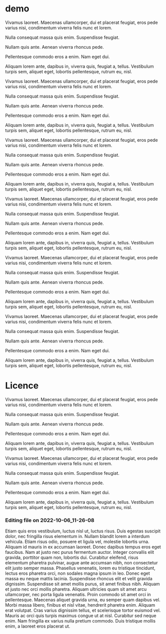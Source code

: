 # demo

Vivamus laoreet. Maecenas ullamcorper, dui et placerat feugiat, eros pede varius nisi, condimentum viverra felis nunc et lorem.

Nulla consequat massa quis enim. Suspendisse feugiat.

Nullam quis ante. Aenean viverra rhoncus pede.

Pellentesque commodo eros a enim. Nam eget dui.

Aliquam lorem ante, dapibus in, viverra quis, feugiat a, tellus. Vestibulum turpis sem, aliquet eget, lobortis pellentesque, rutrum eu, nisl.

Vivamus laoreet. Maecenas ullamcorper, dui et placerat feugiat, eros pede varius nisi, condimentum viverra felis nunc et lorem.

Nulla consequat massa quis enim. Suspendisse feugiat.

Nullam quis ante. Aenean viverra rhoncus pede.

Pellentesque commodo eros a enim. Nam eget dui.

Aliquam lorem ante, dapibus in, viverra quis, feugiat a, tellus. Vestibulum turpis sem, aliquet eget, lobortis pellentesque, rutrum eu, nisl.

Vivamus laoreet. Maecenas ullamcorper, dui et placerat feugiat, eros pede varius nisi, condimentum viverra felis nunc et lorem.

Nulla consequat massa quis enim. Suspendisse feugiat.

Nullam quis ante. Aenean viverra rhoncus pede.

Pellentesque commodo eros a enim. Nam eget dui.

Aliquam lorem ante, dapibus in, viverra quis, feugiat a, tellus. Vestibulum turpis sem, aliquet eget, lobortis pellentesque, rutrum eu, nisl.

Vivamus laoreet. Maecenas ullamcorper, dui et placerat feugiat, eros pede varius nisi, condimentum viverra felis nunc et lorem.

Nulla consequat massa quis enim. Suspendisse feugiat.

Nullam quis ante. Aenean viverra rhoncus pede.

Pellentesque commodo eros a enim. Nam eget dui.

Aliquam lorem ante, dapibus in, viverra quis, feugiat a, tellus. Vestibulum turpis sem, aliquet eget, lobortis pellentesque, rutrum eu, nisl.

Vivamus laoreet. Maecenas ullamcorper, dui et placerat feugiat, eros pede varius nisi, condimentum viverra felis nunc et lorem.

Nulla consequat massa quis enim. Suspendisse feugiat.

Nullam quis ante. Aenean viverra rhoncus pede.

Pellentesque commodo eros a enim. Nam eget dui.

Aliquam lorem ante, dapibus in, viverra quis, feugiat a, tellus. Vestibulum turpis sem, aliquet eget, lobortis pellentesque, rutrum eu, nisl.

Vivamus laoreet. Maecenas ullamcorper, dui et placerat feugiat, eros pede varius nisi, condimentum viverra felis nunc et lorem.

Nulla consequat massa quis enim. Suspendisse feugiat.

Nullam quis ante. Aenean viverra rhoncus pede.

Pellentesque commodo eros a enim. Nam eget dui.

Aliquam lorem ante, dapibus in, viverra quis, feugiat a, tellus. Vestibulum turpis sem, aliquet eget, lobortis pellentesque, rutrum eu, nisl.

# Licence

Vivamus laoreet. Maecenas ullamcorper, dui et placerat feugiat, eros pede varius nisi, condimentum viverra felis nunc et lorem.

Nulla consequat massa quis enim. Suspendisse feugiat.

Nullam quis ante. Aenean viverra rhoncus pede.

Pellentesque commodo eros a enim. Nam eget dui.

Aliquam lorem ante, dapibus in, viverra quis, feugiat a, tellus. Vestibulum turpis sem, aliquet eget, lobortis pellentesque, rutrum eu, nisl.

Vivamus laoreet. Maecenas ullamcorper, dui et placerat feugiat, eros pede varius nisi, condimentum viverra felis nunc et lorem.

Nulla consequat massa quis enim. Suspendisse feugiat.

Nullam quis ante. Aenean viverra rhoncus pede.

Pellentesque commodo eros a enim. Nam eget dui.

Aliquam lorem ante, dapibus in, viverra quis, feugiat a, tellus. Vestibulum turpis sem, aliquet eget, lobortis pellentesque, rutrum eu, nisl.


### Editing file on 2022-10-06_11-26-08

Etiam quis eros vestibulum, luctus nisl ut, luctus risus. Duis egestas suscipit dolor, nec fringilla risus elementum in. Nullam blandit lorem a interdum vehicula. Etiam risus odio, posuere et ligula vel, molestie lobortis urna. Aliquam id mauris in ex accumsan laoreet. Donec dapibus tempus eros eget faucibus. Nam at justo nec purus fermentum auctor. Integer convallis elit gravida, porttitor quam non, lobortis dui. Curabitur eleifend, risus elementum pharetra pulvinar, augue ante accumsan nibh, non consectetur elit justo semper massa. Phasellus venenatis, lorem eu tristique tincidunt, lectus eros pharetra orci, non sodales magna ipsum in leo. Donec eget massa eu neque mattis lacinia.
Suspendisse rhoncus elit et velit gravida dignissim. Suspendisse sit amet mollis purus, sit amet finibus nibh. Aliquam et justo nec orci mollis pharetra. Aliquam ultricies quam sit amet arcu ullamcorper, nec porta ligula venenatis. Proin commodo sit amet orci in pellentesque. Maecenas aliquet gravida urna, eu semper quam dapibus vel. Morbi massa libero, finibus et nisl vitae, hendrerit pharetra enim. Aliquam erat volutpat. Cras varius dignissim tellus, et scelerisque tortor euismod vel. Mauris ac orci quis turpis maximus congue ut at nisl. Curabitur sed neque enim. Nam fringilla ex varius nulla pretium commodo. Duis tristique mollis enim, a laoreet eros placerat ut.


